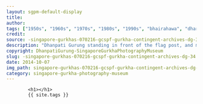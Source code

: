 ```yaml
---
layout: sgpm-default-display
title: 
author: 
tags: ["1950s", "1960s", "1970s", "1980s", "1990s", "bhairahawa", "dharan", "gurkhas", "kathmandu", "nepal", "pokhara", "singapore", "singapore gurkha archive", "singapore gurkha old photographs", "singapore gurkha photography museum", "singapore gurkhas"]
credit: 
source: -singapore-gurkhas-070216-gcspf-gurkha-contingent-archives-dg-34
description: "Dhanpati Gurung standing in front of the flag post, and main office of the GC. Date: Early 1970s."
copyright: DhanpatiGurung-SingaporeGurkhaPhotographyMuseum
slug: -singapore-gurkhas-070216-gcspf-gurkha-contingent-archives-dg-34
date: 2014-10-07
img_path: singapore-gurkhas-070216-gcspf-gurkha-contingent-archives-dg-34.jpg
category: singapore-gurkha-photography-museum
---
```

	 		

	 		<h1></h1>
	 		{{ site.tags }}
	 		
